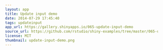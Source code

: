 ```yaml
---
layout: app
title: Update input demo
date: 2014-07-29 17:45:40
tags: updateinput
app_url: https://gallery.shinyapps.io/065-update-input-demo
source_url: https://github.com/rstudio/shiny-examples/tree/master/065-update-input-demo
license: MIT
thumbnail: update-input-demo.png
---
```

